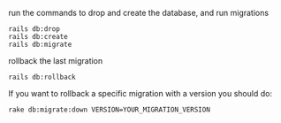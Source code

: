 
run the commands to drop and create the database, and run migrations

```
rails db:drop
rails db:create
rails db:migrate

```

rollback the last migration

```rails db:rollback```

If you want to rollback a specific migration with a version you should do:

```rake db:migrate:down VERSION=YOUR_MIGRATION_VERSION```
